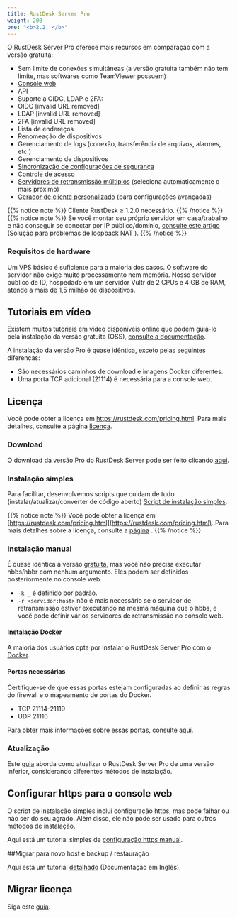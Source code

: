 ```yaml
---
title: RustDesk Server Pro
weight: 200
pre: "<b>2.2. </b>"
---
```


O RustDesk Server Pro oferece mais recursos em comparação com a versão gratuita:

- Sem limite de conexões simultâneas (a versão gratuita também não tem limite, mas softwares como TeamViewer possuem)
- [Console web](https://rustdesk.com/docs/pt/self-host/rustdesk-server-pro/console/)
- API
- Suporte a OIDC, LDAP e 2FA:
- OIDC [invalid URL removed]
- LDAP [invalid URL removed]
- 2FA [invalid URL removed]
- Lista de endereços
- Renomeação de dispositivos
- Gerenciamento de logs (conexão, transferência de arquivos, alarmes, etc.)
- Gerenciamento de dispositivos
- [Sincronização de configurações de segurança](https://rustdesk.com/docs/pt/self-host/rustdesk-server-pro/strategy/)
- [Controle de acesso](https://rustdesk.com/docs/pt/self-host/rustdesk-server-pro/permissions/)
- [Servidores de retransmissão múltiplos](https://rustdesk.com/docs/pt/self-host/rustdesk-server-pro/relay/) (seleciona automaticamente o mais próximo)
- [Gerador de cliente personalizado](https://rustdesk.com/docs/pt/self-host/client-configuration/#1-custom-client-generator-pro-only) (para configurações avançadas)

{{% notice note %}}
Cliente RustDesk ≥ 1.2.0 necessário.
{{% /notice %}}
{{% notice note %}}
Se você montar seu próprio servidor em casa/trabalho e não conseguir se conectar por IP público/domínio, [consulte este artigo](https://rustdesk.com/docs/pt/self-host/nat-loopback-issues/) (Solução para problemas de loopback NAT ).
{{% /notice %}}

### Requisitos de hardware

Um VPS básico é suficiente para a maioria dos casos. O software do servidor não exige muito processamento nem memória. Nosso servidor público de ID, hospedado em um servidor Vultr de 2 CPUs e 4 GB de RAM, atende a mais de 1,5 milhão de dispositivos.

## Tutoriais em vídeo
Existem muitos tutoriais em vídeo disponíveis online que podem guiá-lo pela instalação da versão gratuita (OSS), [consulte a documentação](https://rustdesk.com/docs/pt/self-host/rustdesk-server-oss/install/#video-tutorials).

A instalação da versão Pro é quase idêntica, exceto pelas seguintes diferenças:

- São necessários caminhos de download e imagens Docker diferentes.
- Uma porta TCP adicional (21114) é necessária para a console web.

## Licença

Você pode obter a licença em https://rustdesk.com/pricing.html. Para mais detalhes, consulte a página [licença](https://rustdesk.com/docs/pt/self-host/rustdesk-server-pro/license/).

### Download

O download da versão Pro do RustDesk Server pode ser feito clicando [aqui](https://github.com/rustdesk/rustdesk-server-pro/releases/latest).

### Instalação simples

Para facilitar, desenvolvemos scripts que cuidam de tudo (instalar/atualizar/converter de código aberto) [Script de instalação simples](https://rustdesk.com/docs/pt/self-host/rustdesk-server-pro/installscript/).

{{% notice note %}}
Você pode obter a licença em [https://rustdesk.com/pricing.html](https://rustdesk.com/pricing.html). Para mais detalhes sobre a licença, consulte a [página](https://rustdesk.com/docs/pt/self-host/rustdesk-server-pro/license/) .
{{% /notice %}}

### Instalação manual

É quase idêntica à versão [gratuita](https://rustdesk.com/docs/pt/self-host/rustdesk-server-oss/install/), mas você não precisa executar hbbs/hbbr com nenhum argumento. Eles podem ser definidos posteriormente no console web.

- `-k _` é definido por padrão.
- `-r <servidor:host>` não é mais necessário se o servidor de retransmissão estiver executando na mesma máquina que o hbbs, e você pode definir vários servidores de retransmissão no console web.

#### Instalação Docker

A maioria dos usuários opta por instalar o RustDesk Server Pro com o [Docker](/docs/en/self-host/rustdesk-server-pro/installscript/docker/).

#### Portas necessárias
Certifique-se de que essas portas estejam configuradas ao definir as regras do firewall e o mapeamento de portas do Docker.

- TCP 21114-21119
- UDP 21116
  
Para obter mais informações sobre essas portas, consulte [aqui](/docs/pt/self-host/rustdesk-server-oss/install/#portas).

### Atualização

Este [guia](https://rustdesk.com/docs/pt/self-host/rustdesk-server-pro/faq/#there-is-a-new-version-of-rustdesk-server-pro-out-how-can-i-upgrade) aborda como atualizar o RustDesk Server Pro de uma versão inferior, considerando diferentes métodos de instalação.

## Configurar https para o console web

O script de instalação simples inclui configuração https, mas pode falhar ou não ser do seu agrado. Além disso, ele não pode ser usado para outros métodos de instalação.

Aqui está um tutorial simples de [configuração https manual](https://rustdesk.com/docs/pt/self-host/rustdesk-server-pro/faq/#configurar-https-para-web-console-manualmente).

##Migrar para novo host e backup / restauração

Aqui está um tutorial [detalhado](https://github.com/rustdesk/rustdesk-server-pro/discussions/184) (Documentação em Inglês).

## Migrar licença
Siga este [guia](https://rustdesk.com/docs/pt/self-host/rustdesk-server-pro/license/#recupera%C3%A7%C3%A3o-e-migra%C3%A7%C3%A3o-de-fatura-e-licen%C3%A7a).

